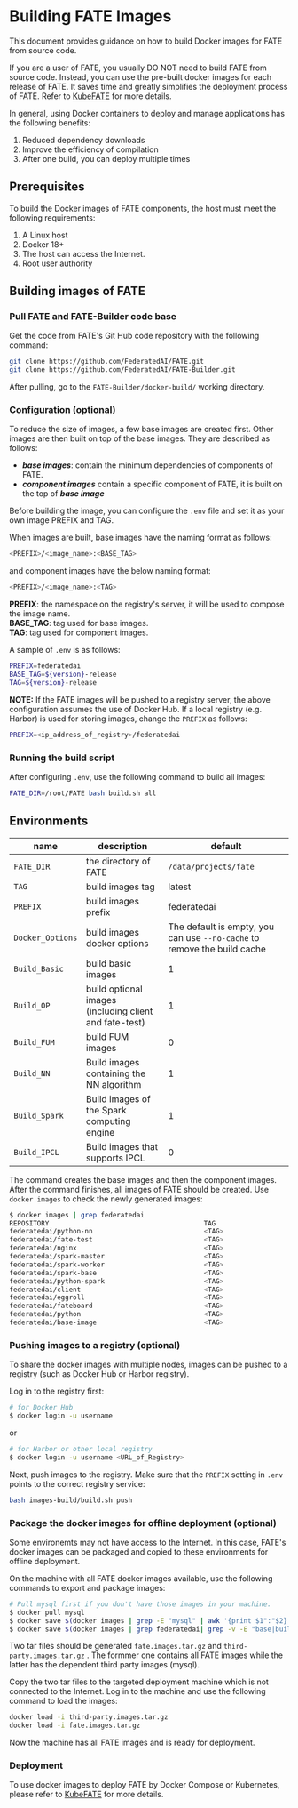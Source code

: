 # Building FATE Images

This document provides guidance on how to build Docker images for FATE from source code.

If you are a user of FATE, you usually DO NOT need to build FATE from source code. Instead, you can use the pre-built docker images for each release of FATE. It saves time and greatly simplifies the deployment process of FATE. Refer to  [KubeFATE](https://github.com/FederatedAI/KubeFATE) for more details.

In general, using Docker containers to deploy and manage applications has the following benefits:

1. Reduced dependency downloads
2. Improve the efficiency of compilation
3. After one build, you can deploy multiple times

## Prerequisites

To build the Docker images of FATE components, the host must meet the following requirements:

1. A Linux host
2. Docker 18+
3. The host can access the Internet.
4. Root user authority

## Building images of FATE

### Pull FATE and FATE-Builder code base

Get the code from FATE's Git Hub code repository with the following command:
  
```bash
git clone https://github.com/FederatedAI/FATE.git
git clone https://github.com/FederatedAI/FATE-Builder.git
```
  
After pulling, go to the `FATE-Builder/docker-build/` working directory.

### Configuration (optional)

To reduce the size of images, a few base images are created first. Other images are then built on top of the base images. They are described as follows:

- ***base images***: contain the minimum dependencies of  components of FATE.
- ***component images*** contain a specific component of FATE, it is built on the top of ***base image***

Before building the image, you can configure the `.env` file and set it as your own image PREFIX and TAG.

When images are built, base images have the naming format as follows:

```bash
<PREFIX>/<image_name>:<BASE_TAG>
```

and component images have the below naming format:

```bash
<PREFIX>/<image_name>:<TAG>
```

**PREFIX**: the namespace on the registry's server, it will be used to compose the image name.  
**BASE_TAG**: tag used for base images.  
**TAG**: tag used for component images.

A sample of `.env` is as follows:

```bash
PREFIX=federatedai
BASE_TAG=${version}-release
TAG=${version}-release
```

**NOTE:**
If the FATE images will be pushed to a registry server, the above configuration assumes the use of Docker Hub. If a local registry (e.g. Harbor) is used for storing images, change the `PREFIX` as follows:

```bash
PREFIX=<ip_address_of_registry>/federatedai
```

### Running the build script

After configuring `.env`, use the following command to build all images:

```bash
FATE_DIR=/root/FATE bash build.sh all
```

## Environments

| name | description | default |
| --- | --- | --- |
| `FATE_DIR` | the directory of FATE | `/data/projects/fate` |
| `TAG` |  build images tag | latest |
| `PREFIX` | build images prefix | federatedai |
| `Docker_Options` | build images docker options | The default is empty, you can use `--no-cache` to remove the build cache |
| `Build_Basic` | build basic images | 1 |
| `Build_OP` | build optional images (including client and fate-test) | 1 |
| `Build_FUM` | build FUM images | 0 |
| `Build_NN` | Build images containing the NN algorithm | 1 |
| `Build_Spark` | Build images of the Spark computing engine | 1 |
| `Build_IPCL` | Build images that supports IPCL | 0 |

The command creates the base images and then the component images. After the command finishes, all images of FATE should be created. Use `docker images` to check the newly generated images:

```bash
$ docker images | grep federatedai
REPOSITORY                                       TAG  
federatedai/python-nn                            <TAG>
federatedai/fate-test                            <TAG>
federatedai/nginx                                <TAG>
federatedai/spark-master                         <TAG>
federatedai/spark-worker                         <TAG>
federatedai/spark-base                           <TAG>
federatedai/python-spark                         <TAG>
federatedai/client                               <TAG>
federatedai/eggroll                              <TAG>
federatedai/fateboard                            <TAG>
federatedai/python                               <TAG>
federatedai/base-image                           <TAG>
```

### Pushing images to a registry (optional)

To share the docker images with multiple nodes, images can be pushed to a registry (such as Docker Hub or Harbor registry).

Log in to the registry first:

```bash
# for Docker Hub
$ docker login -u username 
```

or

```bash
# for Harbor or other local registry
$ docker login -u username <URL_of_Registry>
```

Next, push images to the registry. Make sure that the `PREFIX` setting in `.env` points to the correct registry service:

```bash
bash images-build/build.sh push
```

### Package the docker images for offline deployment (optional)

Some environemts may not have access to the Internet. In this case, FATE's docker images can be packaged and copied to these environments for offline deployment.

On the machine with all FATE docker images available, use the following commands to export and package images:

```bash
# Pull mysql first if you don't have those images in your machine.
$ docker pull mysql
$ docker save $(docker images | grep -E "mysql" | awk '{print $1":"$2}') -o third-party.images.tar.gz
$ docker save $(docker images | grep federatedai| grep -v -E "base|builder" | awk '{print $1":"$2}') -o fate.images.tar.gz
```

Two tar files should be generated `fate.images.tar.gz` and `third-party.images.tar.gz` . The formmer one contains all FATE images while the latter has the dependent third party images (mysql).

Copy the two tar files to the targeted deployment machine which is not connected to the Internet. Log in to the machine and use the following command to load the images:

```bash
docker load -i third-party.images.tar.gz
docker load -i fate.images.tar.gz
```

Now the machine has all FATE images and is ready for deployment.

### Deployment

To use docker images to deploy FATE by Docker Compose or Kubernetes, please refer to [KubeFATE](https://github.com/FederatedAI/KubeFATE) for more details.
